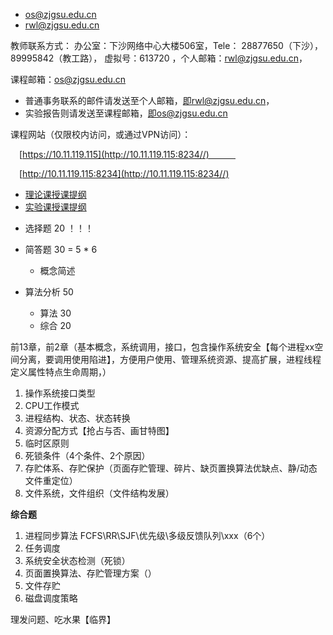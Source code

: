 * os@zjgsu.edu.cn
* rwl@zjgsu.edu.cn


教师联系方式：    办公室：下沙网络中心大楼506室，Tele： 28877650（下沙），89995842（教工路）， 虚拟号：613720 ，个人邮箱：rwl@zjgsu.edu.cn，

课程邮箱：os@zjgsu.edu.cn

* 普通事务联系的邮件请发送至个人邮箱，即rwl@zjgsu.edu.cn，
* 实验报告则请发送至课程邮箱，即os@zjgsu.edu.cn

课程网站（仅限校内访问，或通过VPN访问）：   

 [https://10.11.119.115](http://10.11.119.115:8234//)   

 [http://10.11.119.115:8234](http://10.11.119.115:8234//)

* [理论课授课提纲](http://10.11.119.115:8234/course/files/os202202.docx)
* [实验课授课提纲](http://10.11.119.115:8234/course/files/oslab202202.docx)
- 选择题 20 ！！！

- 简答题 30 = 5  * 6
  - 概念简述
- 算法分析 50
  - 算法 30
  - 综合 20

前13章，前2章（基本概念，系统调用，接口，包含操作系统安全【每个进程xx空间分离，要调用使用陷进】，方便用户使用、管理系统资源、提高扩展，进程线程定义属性特点生命周期，）

1. 操作系统接口类型
2. CPU工作模式
3. 进程结构、状态、状态转换
4. 资源分配方式【抢占与否、画甘特图】
5. 临时区原则
6. 死锁条件（4个条件、2个原因）
7. 存贮体系、存贮保护（页面存贮管理、碎片、缺页置换算法优缺点、静/动态文件重定位）
8. 文件系统，文件组织（文件结构发展）

**综合题**

1. 进程同步算法 FCFS\RR\SJF\优先级\多级反馈队列\xxx（6个）
2. 任务调度
3. 系统安全状态检测（死锁）
4. 页面置换算法、存贮管理方案（）
5. 文件存贮
6. 磁盘调度策略

理发问题、吃水果【临界】
